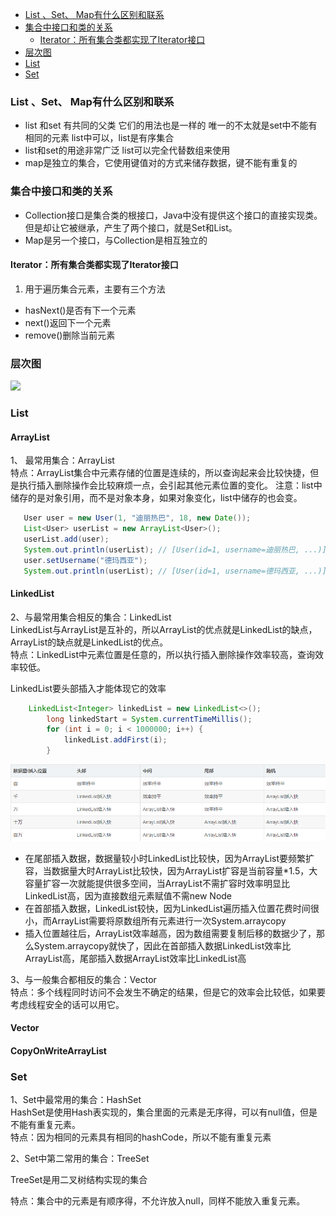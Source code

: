 - [List 、Set、 Map有什么区别和联系](#list-set-map有什么区别和联系)
- [集合中接口和类的关系](#集合中接口和类的关系)
  - [Iterator：所有集合类都实现了Iterator接口](#iterator所有集合类都实现了iterator接口)
- [层次图](#层次图)
- [List](#list)
- [Set](#set)


### List 、Set、 Map有什么区别和联系

- list 和set 有共同的父类 它们的用法也是一样的 唯一的不太就是set中不能有相同的元素 list中可以，list是有序集合
- list和set的用途非常广泛 list可以完全代替数组来使用
- map是独立的集合，它使用键值对的方式来储存数据，键不能有重复的

### 集合中接口和类的关系
- Collection接口是集合类的根接口，Java中没有提供这个接口的直接实现类。但是却让它被继承，产生了两个接口，就是Set和List。
- Map是另一个接口，与Collection是相互独立的

#### Iterator：所有集合类都实现了Iterator接口
  1. 用于遍历集合元素，主要有三个方法
- hasNext()是否有下一个元素
- next()返回下一个元素
- remove()删除当前元素
### 层次图
![](https://img-blog.csdn.net/20170905084526091?watermark/2/text/aHR0cDovL2Jsb2cuY3Nkbi5uZXQvTGl2ZW9yX0RpZQ==/font/5a6L5L2T/fontsize/400/fill/I0JBQkFCMA==/dissolve/70/gravity/SouthEast)

### List

#### ArrayList  

1、 最常用集合：ArrayList  </br>
 特点：ArrayList集合中元素存储的位置是连续的，所以查询起来会比较快捷，但是执行插入删除操作会比较麻烦一点，会引起其他元素位置的变化。
 注意：list中储存的是对象引用，而不是对象本身，如果对象变化，list中储存的也会变。



 ```Java
    User user = new User(1, "迪丽热巴", 18, new Date());
    List<User> userList = new ArrayList<User>();
    userList.add(user);
    System.out.println(userList); // [User(id=1, username=迪丽热巴, ...)]
    user.setUsername("德玛西亚");
    System.out.println(userList); // [User(id=1, username=德玛西亚, ...)]
 ```
#### LinkedList  

2、与最常用集合相反的集合：LinkedList  </br>
LinkedList与ArrayList是互补的，所以ArrayList的优点就是LinkedList的缺点，ArrayList的缺点就是LinkedList的优点。 </br>
特点：LinkedList中元素位置是任意的，所以执行插入删除操作效率较高，查询效率较低。

LinkedList要头部插入才能体现它的效率
```Java
    LinkedList<Integer> linkedList = new LinkedList<>();
        long linkedStart = System.currentTimeMillis();
        for (int i = 0; i < 1000000; i++) {
            linkedList.addFirst(i);
        }
```
![](https://raw.githubusercontent.com/WhiteDragon96/ImgCloud/main/data/img20210525170510.png)
- 在尾部插入数据，数据量较小时LinkedList比较快，因为ArrayList要频繁扩容，当数据量大时ArrayList比较快，因为ArrayList扩容是当前容量*1.5，大容量扩容一次就能提供很多空间，当ArrayList不需扩容时效率明显比LinkedList高，因为直接数组元素赋值不需new Node
- 在首部插入数据，LinkedList较快，因为LinkedList遍历插入位置花费时间很小，而ArrayList需要将原数组所有元素进行一次System.arraycopy
- 插入位置越往后，ArrayList效率越高，因为数组需要复制后移的数据少了，那么System.arraycopy就快了，因此在首部插入数据LinkedList效率比ArrayList高，尾部插入数据ArrayList效率比LinkedList高

3、与一般集合都相反的集合：Vector </br>
特点：多个线程同时访问不会发生不确定的结果，但是它的效率会比较低，如果要考虑线程安全的话可以用它。

#### Vector

#### CopyOnWriteArrayList



### Set
1、Set中最常用的集合：HashSet  </br>
HashSet是使用Hash表实现的，集合里面的元素是无序得，可以有null值，但是不能有重复元素。</br>
特点：因为相同的元素具有相同的hashCode，所以不能有重复元素

2、Set中第二常用的集合：TreeSet

TreeSet是用二叉树结构实现的集合

特点：集合中的元素是有顺序得，不允许放入null，同样不能放入重复元素。

